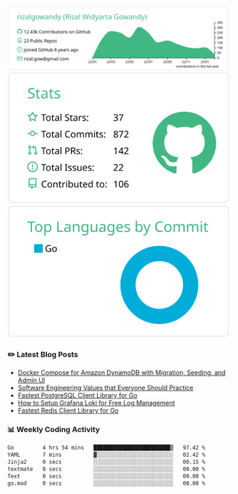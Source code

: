 ![profile-details](profile-summary-card-output/vue/0-profile-details.svg)
![stats](profile-summary-card-output/vue/3-stats.svg)
![most-commit-language](profile-summary-card-output/vue/2-most-commit-language.svg)

### :pencil2: Latest Blog Posts
<!-- BLOG-POST-LIST:START -->
- [Docker Compose for Amazon DynamoDB with Migration, Seeding, and Admin UI](https://medium.com/geekculture/docker-compose-for-amazon-dynamodb-with-migration-seeding-and-admin-ui-db11a348cc6a?source=rss-5763b0f1aba6------2)
- [Software Engineering Values that Everyone Should Practice](https://levelup.gitconnected.com/software-engineering-values-that-everyone-should-practice-c980d00cd103?source=rss-5763b0f1aba6------2)
- [Fastest PostgreSQL Client Library for Go](https://levelup.gitconnected.com/fastest-postgresql-client-library-for-go-579fa97909fb?source=rss-5763b0f1aba6------2)
- [How to Setup Grafana Loki for Free Log Management](https://levelup.gitconnected.com/how-to-setup-grafana-loki-for-free-log-management-ceb60558503c?source=rss-5763b0f1aba6------2)
- [Fastest Redis Client Library for Go](https://levelup.gitconnected.com/fastest-redis-client-library-for-go-7993f618f5ab?source=rss-5763b0f1aba6------2)
<!-- BLOG-POST-LIST:END -->

### 📊 Weekly Coding Activity
<!--START_SECTION:waka-->

```text
Go         4 hrs 54 mins   ████████████████████████▒   97.42 %
YAML       7 mins          ▓░░░░░░░░░░░░░░░░░░░░░░░░   02.42 %
Jinja2     0 secs          ░░░░░░░░░░░░░░░░░░░░░░░░░   00.15 %
textmate   0 secs          ░░░░░░░░░░░░░░░░░░░░░░░░░   00.00 %
Text       0 secs          ░░░░░░░░░░░░░░░░░░░░░░░░░   00.00 %
go.mod     0 secs          ░░░░░░░░░░░░░░░░░░░░░░░░░   00.00 %
```

<!--END_SECTION:waka-->

